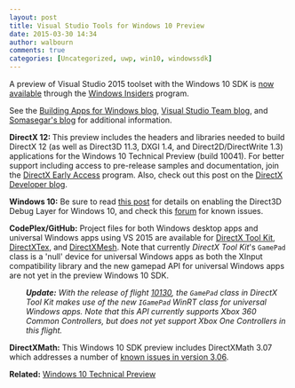 ```yaml
---
layout: post
title: Visual Studio Tools for Windows 10 Preview
date: 2015-03-30 14:34
author: walbourn
comments: true
categories: [Uncategorized, uwp, win10, windowssdk]
---
```

<p>A preview of&nbsp;Visual Studio 2015 toolset with the Windows 10 SDK is <a href="http://dev.windows.com/en-US/windows-10-developer-preview-tools">now available</a>&nbsp;through the <a href="https://insider.windows.com/">Windows Insiders</a> program.</p>
<p>See the <a href="http://blogs.windows.com/buildingapps/2015/03/23/windows-10-developer-tooling-preview-now-available-to-windows-insiders/">Building Apps for Windows blog</a>, <a href="http://blogs.msdn.com/b/visualstudio/archive/2015/03/23/visual-studio-tools-for-windows-10-preview.aspx">Visual Studio Team blog</a>, and <a href="http://blogs.msdn.com/b/somasegar/archive/2015/03/23/visual-studio-tools-for-windows-10-technical-preview.aspx">Somasegar's blog</a> for additional information.</p>
<p><strong>DirectX 12: </strong>This preview includes the headers and libraries needed to build DirectX 12 (as well as Direct3D 11.3, DXGI 1.4, and Direct2D/DirectWrite 1.3) applications for the Windows 10 Technical Preview (build 10041). For better support including access to pre-release samples and documentation, join the <a href="http://1drv.ms/1dgelm6">DirectX Early Access</a> program. Also, check out this post on the <a href="http://blogs.msdn.com/b/directx/archive/2015/03/26/directx-12-rocks-in-3dmark-s-api-overhead-test.aspx">DirectX Developer blog</a>.</p>
<p><strong>Windows 10:</strong> Be sure to read <a href="http://blogs.msdn.com/b/vcblog/archive/2015/03/31/visual-studio-2015-and-graphics-tools-for-windows-10.aspx">this post</a>&nbsp;for details on enabling the Direct3D Debug Layer for Windows 10, and check this <a href="https://social.msdn.microsoft.com/Forums/en-US/home?forum=Win10SDKToolsIssues">forum</a> for known issues.</p>
<p><strong>CodePlex/GitHub:</strong> Project files for both Windows desktop apps and universal Windows apps using VS 2015 are available for <a href="http://go.microsoft.com/fwlink/?LinkId=248929">DirectX Tool Kit</a>, <a href="http://go.microsoft.com/fwlink/?LinkId=248926">DirectXTex</a>, and <a href="http://go.microsoft.com/fwlink/?LinkID=324981">DirectXMesh</a>. Note that currently <em>DirectX Tool Kit</em>'s <code>GamePad</code> class is a 'null' device for universal Windows apps as both the XInput compatibility library and the new gamepad API for universal Windows apps are not yet in the preview Windows 10 SDK.</p>
<p style="padding-left: 30px"><em><strong>Update:</strong> With the release of flight <a href="http://blogs.windows.com/bloggingwindows/2015/06/12/releasing-windows-10-insider-preview-build-10130-for-pcs-to-the-slow-ring/">10130</a>, the <code>GamePad</code> class in DirectX Tool Kit makes use of the new <code>IGamePad</code> WinRT class for universal Windows apps. Note that this API currently supports Xbox 360 Common Controllers, but does not yet support Xbox One Controllers in this flight.</em></p>
<p><strong>DirectXMath:</strong> This Windows 10 SDK preview includes DirectXMath 3.07 which addresses a number of <a href="http://blogs.msdn.com/b/chuckw/archive/2014/12/12/known-issues-directxmath-3-06.aspx">known issues in version 3.06</a>.</p>
<p><strong>Related:</strong> <a href="http://blogs.msdn.com/b/chuckw/archive/2014/10/03/windows-10-technical-preview.aspx">Windows 10 Technical Preview</a></p>
